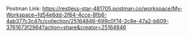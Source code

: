 Postman Link: https://restless-star-481705.postman.co/workspace/My-Workspace~fd54e6dd-2f64-4cce-8fb6-4ab377c3c47c/collection/25164846-699c0f74-2c8e-47a2-b609-3761673f2964?action=share&creator=25164846
